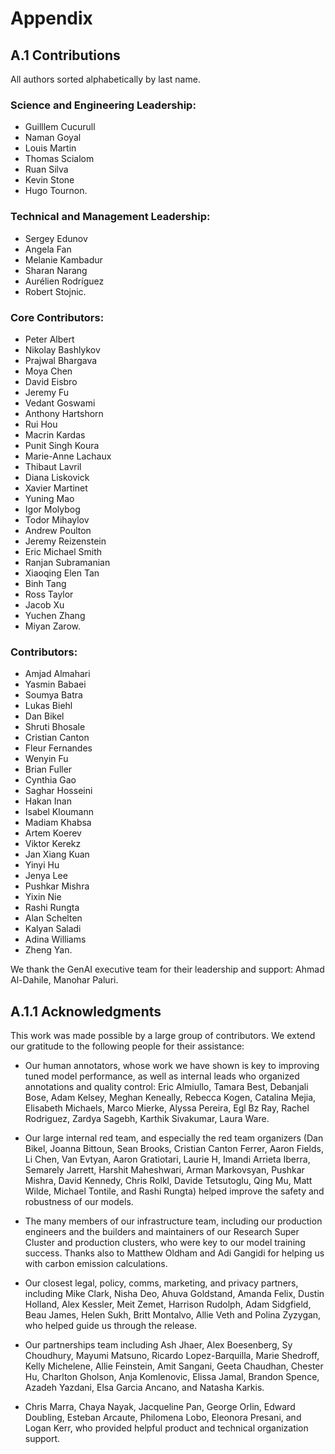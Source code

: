 
# Appendix

## A.1 Contributions

All authors sorted alphabetically by last name.

### Science and Engineering Leadership:
- Guilllem Cucurull
- Naman Goyal
- Louis Martin
- Thomas Scialom
- Ruan Silva
- Kevin Stone
- Hugo Tournon.

### Technical and Management Leadership:
- Sergey Edunov
- Angela Fan
- Melanie Kambadur
- Sharan Narang
- Aurélien Rodríguez
- Robert Stojnic.

### Core Contributors:
- Peter Albert
- Nikolay Bashlykov
- Prajwal Bhargava
- Moya Chen
- David Eisbro
- Jeremy Fu
- Vedant Goswami
- Anthony Hartshorn
- Rui Hou
- Macrin Kardas
- Punit Singh Koura
- Marie-Anne Lachaux
- Thibaut Lavril
- Diana Liskovick
- Xavier Martinet
- Yuning Mao
- Igor Molybog
- Todor Mihaylov
- Andrew Poulton
- Jeremy Reizenstein
- Eric Michael Smith
- Ranjan Subramanian
- Xiaoqing Elen Tan
- Binh Tang
- Ross Taylor
- Jacob Xu
- Yuchen Zhang
- Miyan Zarow.

### Contributors:
- Amjad Almahari
- Yasmin Babaei
- Soumya Batra
- Lukas Biehl
- Dan Bikel
- Shruti Bhosale
- Cristian Canton
- Fleur Fernandes
- Wenyin Fu
- Brian Fuller
- Cynthia Gao
- Saghar Hosseini
- Hakan Inan
- Isabel Kloumann
- Madiam Khabsa
- Artem Koerev
- Viktor Kerekz
- Jan Xiang Kuan
- Yinyi Hu
- Jenya Lee
- Pushkar Mishra
- Yixin Nie
- Rashi Rungta
- Alan Schelten
- Kalyan Saladi
- Adina Williams
- Zheng Yan.

We thank the GenAI executive team for their leadership and support: Ahmad Al-Dahile, Manohar Paluri.

## A.1.1 Acknowledgments

This work was made possible by a large group of contributors. We extend our gratitude to the following people for their assistance:

- Our human annotators, whose work we have shown is key to improving tuned model performance, as well as internal leads who organized annotations and quality control: Eric Almiullo, Tamara Best, Debanjali Bose, Adam Kelsey, Meghan Keneally, Rebecca Kogen, Catalina Mejia, Elisabeth Michaels, Marco Mierke, Alyssa Pereira, Egl Bz Ray, Rachel Rodriguez, Zardya Sagebh, Karthik Sivakumar, Laura Ware.
  
- Our large internal red team, and especially the red team organizers (Dan Bikel, Joanna Bittoun, Sean Brooks, Cristian Canton Ferrer, Aaron Fields, Li Chen, Van Evtyan, Aaron Gratiotari, Laurie H, Imandi Arrieta Iberra, Semarely Jarrett, Harshit Maheshwari, Arman Markovsyan, Pushkar Mishra, David Kennedy, Chris Rolkl, Davide Tetsutoglu, Qing Mu, Matt Wilde, Michael Tontile, and Rashi Rungta) helped improve the safety and robustness of our models.

- The many members of our infrastructure team, including our production engineers and the builders and maintainers of our Research Super Cluster and production clusters, who were key to our model training success. Thanks also to Matthew Oldham and Adi Gangidi for helping us with carbon emission calculations.

- Our closest legal, policy, comms, marketing, and privacy partners, including Mike Clark, Nisha Deo, Ahuva Goldstand, Amanda Felix, Dustin Holland, Alex Kessler, Meit Zemet, Harrison Rudolph, Adam Sidgfield, Beau James, Helen Sukh, Britt Montalvo, Allie Veth and Polina Zyzygan, who helped guide us through the release.

- Our partnerships team including Ash Jhaer, Alex Boesenberg, Sy Choudhury, Mayumi Matsuno, Ricardo Lopez-Barquilla, Marie Shedroff, Kelly Michelene, Allie Feinstein, Amit Sangani, Geeta Chaudhan, Chester Hu, Charlton Gholson, Anja Komlenovic, Elissa Jamal, Brandon Spence, Azadeh Yazdani, Elsa Garcia Ancano, and Natasha Karkis.

- Chris Marra, Chaya Nayak, Jacqueline Pan, George Orlin, Edward Doubling, Esteban Arcaute, Philomena Lobo, Eleonora Presani, and Logan Kerr, who provided helpful product and technical organization support.
